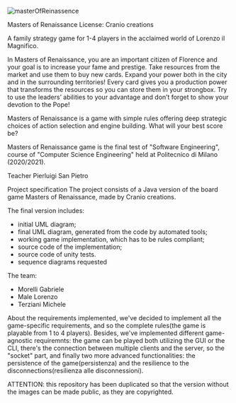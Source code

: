 ![masterOfReinassence](https://user-images.githubusercontent.com/72922439/124121796-9de52100-da75-11eb-8bc1-ee08380856c4.png)


Masters of Renaissance
License: Cranio creations


A family strategy game for 1-4 players in the acclaimed world of Lorenzo il Magnifico.

In Masters of Renaissance, you are an important citizen of Florence and your goal is to increase your fame and prestige. 
Take resources from the market and use them to buy new cards. Expand your power both in the city and in the surrounding territories! 
Every card gives you a production power that transforms the resources so you can store them in your strongbox. Try to use the leaders’ abilities to your advantage and don’t forget to show your devotion to the Pope!

Masters of Renaissance is a game with simple rules offering deep strategic choices of action selection and engine building. What will your best score be?









Masters of Renaissance game is the final test of "Software Engineering", course of "Computer Science Engineering" held at Politecnico di Milano (2020/2021).

Teacher Pierluigi San Pietro

Project specification
The project consists of a Java version of the board game Masters of Renaissance, made by Cranio creations.

The final version includes:

- initial UML diagram;
- final UML diagram, generated from the code by automated tools;
- working game implementation, which has to be rules compliant;
- source code of the implementation;
- source code of unity tests.
- sequence diagrams requested



The team:
- Morelli Gabriele
- Male Lorenzo
- Terziani Michele


About the requirements implemented, we've decided to implement all the game-specific requirements, and so the complete rules(the game is playable from 1 to 4 players).
Besides, we've implemented different game-agnostic requiremnts: the game can be played both utilizing the GUI or the CLI, there's the connection between multiple clients and the server, so the "socket" part, and finally two more advanced functionalities: the persistence of the game(persistenza) and the resilience to the disconnections(resilienza alle disconnessioni).

ATTENTION: this repository has been duplicated so that the version without the images can be made public, as they are copyrighted.